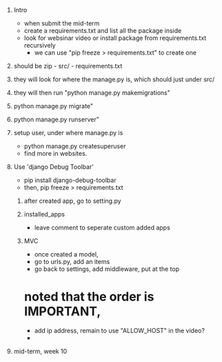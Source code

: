 1. Intro
    - when submit the mid-term
    - create a requirements.txt and list all the package inside
    - look for websinar video or install package from requirements.txt recursively
        - we can use "pip freeze > requirements.txt" to create one  

2. should be 
    zip
        - src/
        - requirements.txt

3. they will look for where the manage.py is, which should just under src/
4. they will then run "python manage.py makemigrations"
5. python manage.py migrate"
6. python manage.py runserver"
7. setup user, under where manage.py is
    - python manage.py createsuperuser
    - find more in websites.
8. Use 'django Debug Toolbar'
    - pip install django-debug-toolbar
    - then, pip freeze > requirements.txt
    1. after created app, go to setting.py
    2. installed_apps
        - leave comment to seperate custom added apps

    3. MVC 
        - once created a model,
        - go to urls.py, add an items
        - go back to settings, add middleware, put at the top
        # noted that the order is IMPORTANT, 
        - add ip address, remain to use "ALLOW_HOST" in the video?
        - 
9. mid-term, week 10